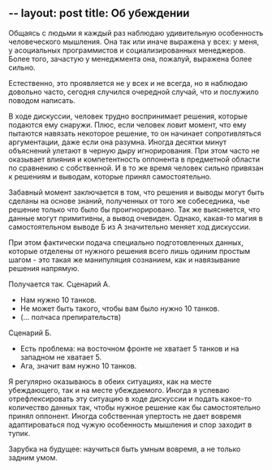 --
layout: post
title: Об убеждении
--


Общаясь с людьми я каждый раз наблюдаю удивительную особенность человеческого мышления. Она так или иначе выражена у всех: у меня, у асоциальных программистов и социализированных менеджеров. Более того, зачастую у менеджмента она, пожалуй, выражена более сильно.

Естественно, это проявляется не у всех и не всегда, но я наблюдаю довольно часто, сегодня случился очередной случай, что и послужило поводом написать.

В ходе дискуссии, человек трудно воспринимает решения, которые подаются ему снаружи. Плюс, если человек ловит момент, что ему пытаются навязать некоторое решение, то он начинает сопротивляться аргументации, даже если она разумна. Иногда десятки минут объяснений улетают в черную дыру игнорирования. При этом часто не оказывает влияния и компетентность оппонента в предметной области по сравнению с собственной. И в то же время человек сильно привязан к решениям и выводам, которые принял самостоятельно.

Забавный момент заключается в том, что решения и выводы могут быть сделаны на основе знаний, полученных от того же собеседника, чье решение только что было бы проигнорировано. Так же выясняется, что данные могут примитивны, а вывод очевиден. Однако, какая-то магия в самостоятельном выводе Б из А значительно меняет ход дискуссии.

При этом фактически подача специально подготовленных данных, которые отделены от нужного решения всего лишь одиним простым шагом - это такая же манипуляция сознанием, как и навязывание решения напрямую.

Получается так. Сценарий А.

- Нам нужно 10 танков.
- Не может быть такого, чтобы вам было нужно 10 танков.
- (... полчаса препирательств)

Сценарий Б.

- Есть проблема: на восточном фронте не хватает 5 танков и на западном не хватает 5.
- Ага, значит вам нужно 10 танков.

Я регулярно оказываюсь в обеих ситуациях, как на месте убеждающего, так и на месте убеждаемого. Иногда я успеваю отрефлексировать эту ситуацию в ходе дискуссии и подать какое-то количество данных так, чтобы нужное решение как бы самостоятельно принял оппонент. Иногда собственная упертость не дает вовремя адаптироваться под чужую особенность мышления и спор заходит в тупик.

Зарубка на будущее: научиться быть умным вовремя, а не только задним умом.
